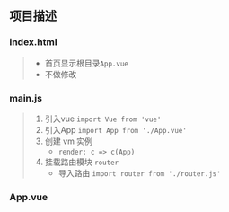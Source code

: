 ## 项目描述

>

### index.html

> - 首页显示根目录`App.vue` 
> - 不做修改

### main.js

> 1. 引入vue  `import Vue from 'vue'`
> 2. 引入App  `import App from './App.vue'`
> 3. 创建 vm 实例
>    - `render: c => c(App)` 
> 4. 挂载路由模块 `router` 
>    - 导入路由 `import router from './router.js'` 

### App.vue

> <template></template>
>
> <script></script>
>
> <style></style>

